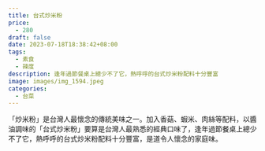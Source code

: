 ```yaml
---
title: 台式炒米粉
price:
  - 280
draft: false
date: 2023-07-18T18:38:42+08:00
tags:
  - 素食
  - 辣度
description: 逢年過節餐桌上總少不了它，熱呼呼的台式炒米粉配料十分豐富
image: images/img_1594.jpeg
categories:
  - 台菜
---
```

「炒米粉」是台灣人最懷念的傳統美味之一。加入香菇、蝦米、肉絲等配料，以醬油調味的「台式炒米粉」要算是台灣人最熟悉的經典口味了，逢年過節餐桌上總少不了它，熱呼呼的台式炒米粉配料十分豐富，是道令人懷念的家庭味。